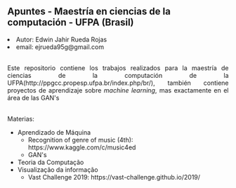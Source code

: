 <h2> Apuntes - Maestría en ciencias de la computación - UFPA (Brasil) </h2>

<li> Autor: Edwin Jahir Rueda Rojas </li>
<li> email: ejrueda95g@gmail.com </li>
<br>
<p align="justify"> Este repositorio contiene los trabajos realizados para la maestría de ciencias de la computación de la UFPA(http://ppgcc.propesp.ufpa.br/index.php/br/),
también contiene proyectos de aprendizaje sobre <i>machine learning</i>, mas exactamente en el área de las GAN's</p>
<br>
Materias:
<ul>
<li> Aprendizado de Máquina 
<ul>
<li> Recognition of genre of music (4th): https://www.kaggle.com/c/music4ed </li>
<li> GAN's </li>
</ul>
<li> Teoria da Computação </li>
<li>Visualização da informação 
<ul> <li> Vast Challenge 2019: https://vast-challenge.github.io/2019/ </li></ul></li></ul>
